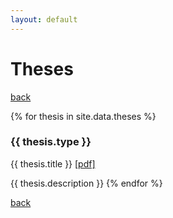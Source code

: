 ```yaml
---
layout: default
---
```


# Theses

[back](./)

{% for thesis in site.data.theses %}
<h3> {{ thesis.type }} </h3> 
{{ thesis.title }} <a href="{{ thesis.file }}"> [pdf] </a>

{{ thesis.description }}
{% endfor %}

[back](./)
